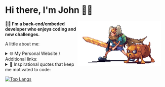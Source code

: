 <h1>Hi there, I'm John 👋🏻</h1>
<img src="./assets/finnAndJakePixelArt.gif" width="270px" height="145.4px" align="right" />

**👨‍💻 I'm a back-end/embeded developer who enjoys coding and new challenges.**

A little about me:
<details>
  <summary>🌐 My Personal Website / Additional links: </summary>
  <br/>
  <div align="center">
    <span>Coming soon!</span>
  </div>
  &nbsp;
  &nbsp;
  <div align="right">
    <img src="./assets/cat.gif" width="60" height="60" />
    <img src="./assets/mona-blue.gif" width="30" height="30" />
    &nbsp;
    &nbsp;
    <img src="./assets/mona-dark.gif" width="30" height="30" />
  </div>
</details>

<details>
  <summary>
    💬 Inspirational quotes that keep me motivated to code:
  </summary>
  <br/>
  <div>
    <div id="quote2021">
      <i>
        "The key to success in life is having that lifelong passion for learning that extends beyond good grades, test scores, and graduation dates." - M, 2021 🎓
      </i>
    </div>
    <br/>
    <div id="quote2022" >
      <i>
        "To become a great software developer, you must continuously read, learn, and code." - M, 2022 📚
      </i>
    </div>
    <br/>
    <div id="quote2022" >
      <i>
        "eat( ); sleep( ); code( ); repeat( );" - M, 2023 🤔
      </i>
    </div>
  </div>
</details>

[![Top Langs](https://github-readme-stats.vercel.app/api/top-langs/?username=JohnVasil-ev&hide=html,css,scss,sass&layout=compact)](https://github.com/JohnVasil-ev)

<!-- **JohnVasil-ev/JohnVasil-ev** is a ✨ _special_ ✨ repository because its `README.md` (this file) appears on your GitHub profile. -->
